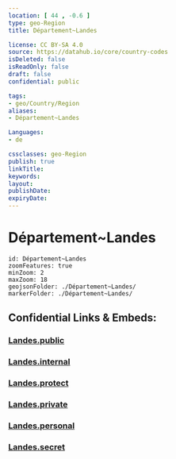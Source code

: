 ```yaml
---
location: [ 44 , -0.6 ] 
type: geo-Region
title: Département~Landes

license: CC BY-SA 4.0
source: https://datahub.io/core/country-codes
isDeleted: false
isReadOnly: false
draft: false
confidential: public

tags:
- geo/Country/Region
aliases:
- Département~Landes

Languages:
- de

cssclasses: geo-Region
publish: true
linkTitle: 
keywords: 
layout: 
publishDate: 
expiryDate: 
---
```


# Département~Landes

```leaflet
id: Département~Landes
zoomFeatures: true 
minZoom: 2 
maxZoom: 18
geojsonFolder: ./Département~Landes/
markerFolder: ./Département~Landes/
```


## Confidential Links & Embeds: 

### [Landes.public](/_public/\Earth\Continent\Europe\Europe~West\France\regions~France\Nouvelle-Aquitaine\departments~AquitaineLandes.public.md) 

### [Landes.internal](/_internal/\Earth\Continent\Europe\Europe~West\France\regions~France\Nouvelle-Aquitaine\departments~AquitaineLandes.internal.md) 

### [Landes.protect](/_protect/\Earth\Continent\Europe\Europe~West\France\regions~France\Nouvelle-Aquitaine\departments~AquitaineLandes.protect.md) 

### [Landes.private](/_private/\Earth\Continent\Europe\Europe~West\France\regions~France\Nouvelle-Aquitaine\departments~AquitaineLandes.private.md) 

### [Landes.personal](/_personal/\Earth\Continent\Europe\Europe~West\France\regions~France\Nouvelle-Aquitaine\departments~AquitaineLandes.personal.md) 

### [Landes.secret](/_secret/\Earth\Continent\Europe\Europe~West\France\regions~France\Nouvelle-Aquitaine\departments~AquitaineLandes.secret.md)

